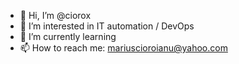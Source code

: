 - 👋 Hi, I’m @ciorox
- 👀 I’m interested in IT automation / DevOps
- 🌱 I’m currently learning
- 📫 How to reach me: mariuscioroianu@yahoo.com
